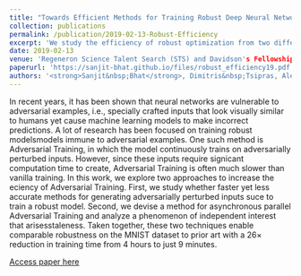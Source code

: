 ```yaml
---
title: "Towards Efficient Methods for Training Robust Deep Neural Networks"
collection: publications
permalink: /publication/2019-02-13-Robust-Efficiency
excerpt: 'We study the efficiency of robust optimization from two different perspectives.'
date: 2019-02-13
venue: 'Regeneron Science Talent Search (STS) and Davidson's Fellowship'
paperurl: 'https://sanjit-bhat.github.io/files/robust_efficiency19.pdf'
authors: '<strong>Sanjit&nbsp;Bhat</strong>, Dimitris&nbsp;Tsipras, Aleksander&nbsp;Mądry'
---
```

In recent years, it has been shown that neural networks are vulnerable to adversarial examples, i.e., specially crafted inputs that look visually similar to humans yet cause machine
learning models to make incorrect predictions. A lot of research has been focused on training
robust modelsmodels immune to adversarial examples. One such method is Adversarial Training, in which the model continuously trains on adversarially perturbed inputs. However, since
these inputs require signicant computation time to create, Adversarial Training is often much
slower than vanilla training. In this work, we explore two approaches to increase the eciency
of Adversarial Training. First, we study whether faster yet less accurate methods for generating
adversarially perturbed inputs suce to train a robust model. Second, we devise a method for
asynchronous parallel Adversarial Training and analyze a phenomenon of independent interest
that arisesstaleness. Taken together, these two techniques enable comparable robustness on
the MNIST dataset to prior art with a 26× reduction in training time from 4 hours to just 9
minutes.

[Access paper here](https://sanjit-bhat.github.io/files/robust_efficiency19.pdf)

